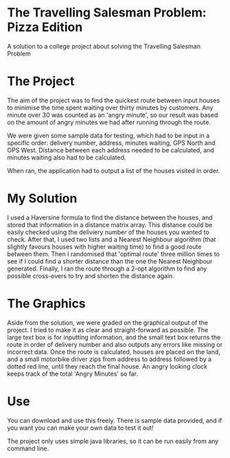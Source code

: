 # The Travelling Salesman Problem: Pizza Edition
A solution to a college project about solving the Travelling Salesman Problem

# The Project
The aim of the project was to find the quickest route between input houses to minimise the time spent waiting over thirty minutes by customers. Any minute over 30 was counted as an 'angry minute', so our result was based on the amount of angry minutes we had after running through the route.

We were given some sample data for testing, which had to be input in a specific order: delivery number, address, minutes waiting, GPS North and GPS West. Distance between each address needed to be calculated, and minutes waiting also had to be calculated.

When ran, the application had to output a list of the houses visited in order.

 # My Solution
I used a Haversine formula to find the distance between the houses, and stored that information in a distance matrix array. This distance could be easily checked using the deliviery number of the houses you wanted to check. After that, I used two lists and a Nearest Neighbour algorithm (that slightly favours houses with higher waiting time) to find a good route between them. Then I randomised that 'optimal route' three million times to see if I could find a shorter distance than the one the Nearest Neighbour generated. Finally, I ran the route through a 2-opt algorithm to find any possible cross-overs to try and shorten the distance again.

# The Graphics
Aside from the solution, we were graded on the graphical output of the project. I tried to make it as clear and straight-forward as possible. The large text box is for inputting information, and the small text box returns the route in order of delivery number and also outputs any errors like missing or incorrect data. Once the route is calculated, houses are placed on the land, and a small motorbike driver zips from address to address followed by a dotted red line, until they reach the final house. An angry looking clock keeps track of the total 'Angry Minutes' so far.

# Use
You can download and use this freely. There is sample data provided, and if you want you can make your own data to test it out!

The project only uses simple java libraries, so it can be run easily from any command line.
